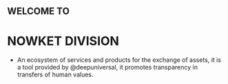 ## WELCOME TO
# NOWKET DIVISION
- An ecosystem of services and products for the exchange of assets, it is a tool provided by @deepuniversal, it promotes transparency in transfers of human values.